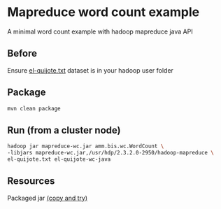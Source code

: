 Mapreduce word count example
============================
A minimal word count example with hadoop mapreduce java API

Before
------
Ensure [el-quijote.txt](https://github.com/gclaramunt/el-quijote-spark/blob/master/el-quijote.txt) dataset is in your hadoop user folder 

Package
-------
```sh
mvn clean package
```

Run (from a cluster node)
-------------------------
```sh
hadoop jar mapreduce-wc.jar amm.bis.wc.WordCount \
-libjars mapreduce-wc.jar,/usr/hdp/2.3.2.0-2950/hadoop-mapreduce \
el-quijote.txt el-quijote-wc-java
```

Resources
---------
Packaged jar [(copy and try)](https://github.com/amanas/mapreduce-wc/blob/master/jar/mapreduce-wc.jar)